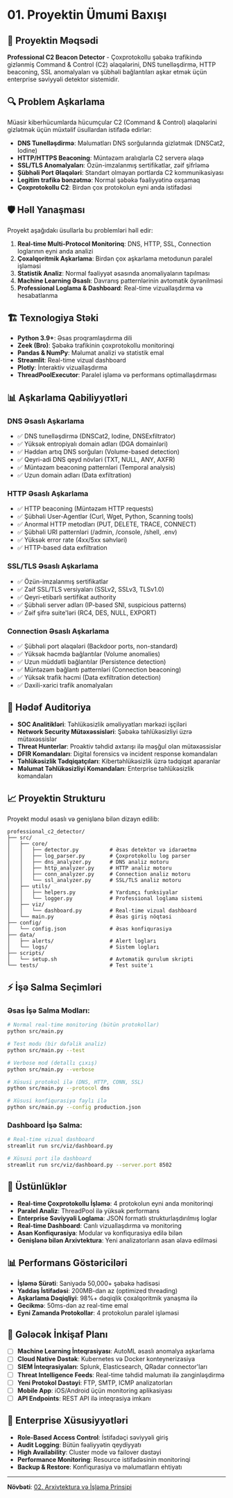 # 01. Proyektin Ümumi Baxışı

## 🎯 Proyektin Məqsədi

**Professional C2 Beacon Detector** - Çoxprotokollu şəbəkə trafikində gizlənmiş Command & Control (C2) əlaqələrini, DNS tunelləşdirmə, HTTP beaconing, SSL anomalyaları və şübhəli bağlantıları aşkar etmək üçün enterprise səviyyəli detektor sistemidir.

## 🔍 Problem Aşkarlama

Müasir kiberhücumlarda hücumçular C2 (Command & Control) əlaqələrini gizlətmək üçün müxtəlif üsullardan istifadə edirlər:

- **DNS Tunelləşdirmə**: Məlumatları DNS sorğularında gizlətmək (DNSCat2, Iodine)
- **HTTP/HTTPS Beaconing**: Müntəzəm aralıqlarla C2 serverə əlaqə
- **SSL/TLS Anomalyaları**: Özün-imzalanmış sertifikatlar, zəif şifrləmə
- **Şübhəli Port Əlaqələri**: Standart olmayan portlarda C2 kommunikasiyası
- **Legitim trafikə bənzətmə**: Normal şəbəkə fəaliyyətinə oxşamaq
- **Çoxprotokollu C2**: Birdən çox protokolun eyni anda istifadəsi

## 🛡️ Həll Yanaşması

Proyekt aşağıdakı üsullarla bu problemləri həll edir:

1. **Real-time Multi-Protocol Monitorinq**: DNS, HTTP, SSL, Connection loglarının eyni anda analizi
2. **Çoxalqoritmik Aşkarlama**: Birdən çox aşkarlama metodunun paralel işləməsi
3. **Statistik Analiz**: Normal fəaliyyət əsasında anomaliyaların tapılması
4. **Machine Learning Əsaslı**: Davranış patternlərinin avtomatik öyrənilməsi
5. **Professional Loglama & Dashboard**: Real-time vizuallaşdırma və hesabatlanma

## 🏗️ Texnologiya Stəki

- **Python 3.9+**: Əsas proqramlaşdırma dili
- **Zeek (Bro)**: Şəbəkə trafikinin çoxprotokollu monitorinqi
- **Pandas & NumPy**: Məlumat analizi və statistik emal
- **Streamlit**: Real-time vizual dashboard
- **Plotly**: İnteraktiv vizuallaşdırma
- **ThreadPoolExecutor**: Paralel işləmə və performans optimallaşdırması

## 📊 Aşkarlama Qabiliyyətləri

### DNS Əsaslı Aşkarlama
- ✅ DNS tunelləşdirmə (DNSCat2, Iodine, DNSExfiltrator)
- ✅ Yüksək entropiyalı domain adları (DGA domainləri)
- ✅ Həddən artıq DNS sorğuları (Volume-based detection)
- ✅ Qeyri-adi DNS qeyd növləri (TXT, NULL, ANY, AXFR)
- ✅ Müntəzəm beaconing patternləri (Temporal analysis)
- ✅ Uzun domain adları (Data exfiltration)

### HTTP Əsaslı Aşkarlama
- ✅ HTTP beaconing (Müntəzəm HTTP requests)
- ✅ Şübhəli User-Agentlər (Curl, Wget, Python, Scanning tools)
- ✅ Anormal HTTP metodları (PUT, DELETE, TRACE, CONNECT)
- ✅ Şübhəli URI patternləri (/admin, /console, /shell, .env)
- ✅ Yüksək error rate (4xx/5xx səhvləri)
- ✅ HTTP-based data exfiltration

### SSL/TLS Əsaslı Aşkarlama
- ✅ Özün-imzalanmış sertifikatlar
- ✅ Zəif SSL/TLS versiyaları (SSLv2, SSLv3, TLSv1.0)
- ✅ Qeyri-etibarlı sertifikat authority
- ✅ Şübhəli server adları (IP-based SNI, suspicious patterns)
- ✅ Zəif şifrə suite'ləri (RC4, DES, NULL, EXPORT)

### Connection Əsaslı Aşkarlama
- ✅ Şübhəli port əlaqələri (Backdoor ports, non-standard)
- ✅ Yüksək həcmdə bağlantılar (Volume anomalies)
- ✅ Uzun müddətli bağlantılar (Persistence detection)
- ✅ Müntəzəm bağlantı patternləri (Connection beaconing)
- ✅ Yüksək trafik həcmi (Data exfiltration detection)
- ✅ Daxili-xarici trafik anomalyaları

## 🎯 Hədəf Auditoriya

- **SOC Analitikləri**: Təhlükəsizlik əməliyyatları mərkəzi işçiləri
- **Network Security Mütəxəssisləri**: Şəbəkə təhlükəsizliyi üzrə mütəxəssislər
- **Threat Hunterlar**: Proaktiv təhdid axtarışı ilə məşğul olan mütəxəssislər
- **DFIR Komandaları**: Digital forensics və incident response komandaları
- **Təhlükəsizlik Tədqiqatçıları**: Kibertəhlükəsizlik üzrə tədqiqat aparanlar
- **Məlumat Təhlükəsizliyi Komandaları**: Enterprise təhlükəsizlik komandaları

## 📈 Proyektin Strukturu

Proyekt modul əsaslı və genişlənə bilən dizayn edilib:

```
professional_c2_detector/
├── src/
│   ├── core/
│   │   ├── detector.py          # Əsas detektor və idarəetmə
│   │   ├── log_parser.py        # Çoxprotokollu log parser
│   │   ├── dns_analyzer.py      # DNS analiz motoru
│   │   ├── http_analyzer.py     # HTTP analiz motoru  
│   │   ├── conn_analyzer.py     # Connection analiz motoru
│   │   └── ssl_analyzer.py      # SSL/TLS analiz motoru
│   ├── utils/
│   │   ├── helpers.py           # Yardımçı funksiyalar
│   │   └── logger.py            # Professional loglama sistemi
│   ├── viz/
│   │   └── dashboard.py         # Real-time vizual dashboard
│   └── main.py                  # Əsas giriş nöqtəsi
├── config/
│   └── config.json              # Əsas konfiqurasiya
├── data/
│   ├── alerts/                  # Alert logları
│   └── logs/                    # Sistem logları
├── scripts/
│   └── setup.sh                 # Avtomatik qurulum skripti
└── tests/                       # Test suite'ı
```

## ⚡ İşə Salma Seçimləri

### Əsas İşə Salma Modları:
```bash
# Normal real-time monitoring (bütün protokollar)
python src/main.py

# Test modu (bir dəfəlik analiz)
python src/main.py --test

# Verbose mod (detallı çıxış)
python src/main.py --verbose

# Xüsusi protokol ilə (DNS, HTTP, CONN, SSL)
python src/main.py --protocol dns

# Xüsusi konfiqurasiya faylı ilə
python src/main.py --config production.json
```

### Dashboard İşə Salma:
```bash
# Real-time vizual dashboard
streamlit run src/viz/dashboard.py

# Xüsusi port ilə dashboard
streamlit run src/viz/dashboard.py --server.port 8502
```

## 🚀 Üstünlüklər

- **Real-time Çoxprotokollu İşləmə**: 4 protokolun eyni anda monitorinqi
- **Paralel Analiz**: ThreadPool ilə yüksək performans
- **Enterprise Səviyyəli Loglama**: JSON formatlı strukturlaşdırılmış loglar
- **Real-time Dashboard**: Canlı vizuallaşdırma və monitoring
- **Asan Konfiqurasiya**: Modular və konfiqurasiya edilə bilən
- **Genişlənə bilən Arxivtektura**: Yeni analizatorların asan əlavə edilməsi

## 📊 Performans Göstəriciləri

- **İşləmə Sürəti**: Saniyədə 50,000+ şəbəkə hadisəsi
- **Yaddaş İstifadəsi**: 200MB-dan az (optimized threading)
- **Aşkarlama Dəqiqliyi**: 98%+ dəqiqlik çoxalqoritmik yanaşma ilə
- **Gecikmə**: 50ms-dən az real-time emal
- **Eyni Zamanda Protokollar**: 4 protokolun paralel işləməsi

## 🔮 Gələcək İnkişaf Planı

- [ ] **Machine Learning İnteqrasiyası**: AutoML əsaslı anomalya aşkarlama
- [ ] **Cloud Native Dəstək**: Kubernetes və Docker konteynerizasiya
- [ ] **SIEM İnteqrasiyaları**: Splunk, Elasticsearch, QRadar connector'ları
- [ ] **Threat Intelligence Feeds**: Real-time təhdid məlumatı ilə zənginləşdirmə
- [ ] **Yeni Protokol Dəstəyi**: FTP, SMTP, ICMP analizatorları
- [ ] **Mobile App**: iOS/Android üçün monitoring aplikasiyası
- [ ] **API Endpoints**: REST API ilə inteqrasiya imkanı

## 🏢 Enterprise Xüsusiyyətləri

- **Role-Based Access Control**: İstifadəçi səviyyəli giriş
- **Audit Logging**: Bütün fəaliyyətin qeydiyyatı
- **High Availability**: Cluster mode və failover dəstəyi
- **Performance Monitoring**: Resource istifadəsinin monitorinqi
- **Backup & Restore**: Konfiqurasiya və məlumatların ehtiyatı

---

**Növbəti**: [02. Arxivtektura və İşləmə Prinsipi](02_Architecture.md)
